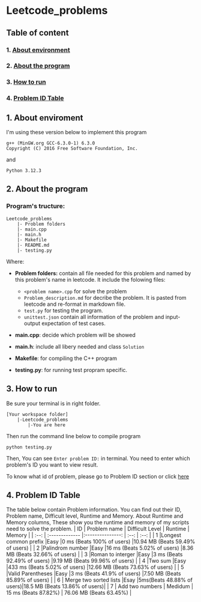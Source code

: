 # Leetcode_problems
 
## Table of content
### 1. [About environment](#about-environment)
### 2. [About the program](#about-the-program)
### 3. [How to run](#how-to-run)
### 4. [Problem ID Table](#problem-id)

## 1. About enviroment <a id="about-environment"></a>
I'm using these version below to implement this program

    g++ (MinGW.org GCC-6.3.0-1) 6.3.0  
    Copyright (C) 2016 Free Software Foundation, Inc.

and

    Python 3.12.3

## 2. About the program <a id="about-the-program"></a>

### Program's tructure:
    Leetcode_problems
        |- Problem folders
        |- main.cpp
        |- main.h
        |- Makefile
        |- README.md
        |- testing.py

Where:

- **Problem folders:** contain all file needed for this problem and named by this problem's name in leetcode. It include the folowing files:

    - `<problem name>.cpp` for solve the problem
    - `Problem_description.md` for decribe the problem. It is pasted from leetcode and re-format in markdown file.
    - `test.py` for testing the program.
    - `unittest.json` contain all information of the problem and input-output expectation of test cases.
- **main.cpp**: decide which problem will be showed
- **main.h**: include all libery needed and class `Solution`
- **Makefile**: for compiling the C++ program
- **testing.py**: for running test propram specific.


## 3. How to run <a id="how-to-run"></a>

Be sure your terminal is in right folder.

    [Your workspace folder]
        |-Leetcode_problems
            |-You are here

Then run the command line below to compile program

    python testing.py

Then, You can see `Enter problem ID:` in terminal. You need to enter which problem's ID you want to view result.

To know what id of problem, please go to Problem ID section or click [here](#problem-id)

## 4. Problem ID Table <a id="problem-id"></a>
The table below contain Problem information. You can find out their ID, Problem name, Difficult level, Runtime and Memory. About Runtime and Memory columns, These show you the runtime and memory of my scripts need to solve the problem.
|   ID      |   Problem name            |   Difficult Level |       Runtime                 |      Memory                       |
|   :--:    |   :-------------          |:---------------:  |       :--:                    |       :--:                        |
|   1       |Longest common prefix      |Easy               |0 ms (Beats 100% of users)     |10.94 MB (Beats 59.49% of users)   |
|   2       |Palindrom number           |Easy               |16 ms (Beats 5.02% of users)   |8.36 MB (Beats 32.66% of users)    |
|   3       |Roman to interger          |Easy               |3 ms (Beats 92.49% of users)   |9.19 MB (Beats 99.96% of users)    |
|   4       |Two sum                    |Easy               |433 ms (Beats 5.02% of users)  |12.66 MB (Beats 73.63% of users)   |
|   5       |Valid Parentheses          |Easy               |3 ms (Beats 41.9% of users)    |7.50 MB (Beats 85.89% of users)    |
|   6     | Merge two sorted lists      |Esay |5ms(Beats 48.88% of users)|18.5 MB (Beats 13.86% of users)|
|   7   |   Add two numbers |   Medidum |   15 ms (Beats 87.82%)    |    76.06 MB (Beats 63.45%)   |